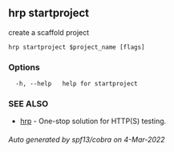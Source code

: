 ## hrp startproject

create a scaffold project

```
hrp startproject $project_name [flags]
```

### Options

```
  -h, --help   help for startproject
```

### SEE ALSO

* [hrp](hrp.md)	 - One-stop solution for HTTP(S) testing.

###### Auto generated by spf13/cobra on 4-Mar-2022
